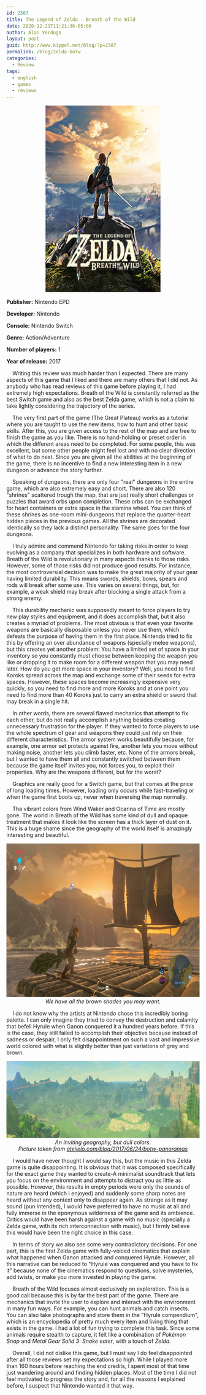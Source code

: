```yaml
---
id: 2387
title: The Legend of Zelda - Breath of the Wild
date: 2020-12-21T11:21:36-05:00
author: Alan Verdugo
layout: post
guid: http://www.kippel.net/blog/?p=2387
permalink: /blog/zelda-botw
categories:
  - Review
tags:
  - english
  - games
  - reviews
---
```


<p style="text-align: center;">
  <img src="https://raw.githubusercontent.com/alanverdugo/alanverdugo.github.io/master/_posts/zelda-botw/cover.jpg" alt="The legend of Zelda: Breath of the Wild" width="300" height="486" />
</p>

**Publisher:** Nintendo EPD

**Developer:** Nintendo

**Console:** Nintendo Switch

**Genre:** Action/Adventure

**Number of players:** 1

**Year of release:** 2017

&nbsp;&nbsp;&nbsp;&nbsp;Writing this review was much harder than I expected. There are many aspects of this game that I liked and there are many others that I did not. As anybody who has read reviews of this game before playing it, I had extremely high expectations. Breath of the Wild is constantly referred as the best Switch game and also as the best Zelda game, which is not a claim to take lightly considering the trajectory of the series.

&nbsp;&nbsp;&nbsp;&nbsp;The very first part of the game (The Great Plateau) works as a tutorial where you are taught to use the new items, how to hunt and other basic skills. After this, you are given access to the rest of the map and are free to finish the game as you like. There is no hand-holding or preset order in which the different areas need to be completed. For some people, this was excellent, but some other people might feel lost and with no clear direction of what to do next. Since you are given all the abilities at the beginning of the game, there is no incentive to find a new interesting item in a new dungeon or advance the story further.

&nbsp;&nbsp;&nbsp;&nbsp;Speaking of dungeons, there are only four "real" dungeons in the entire game, which are also extremely easy and short. There are also 120 "shrines" scattered trough the map, that are just really short challenges or puzzles that award orbs upon completion. These orbs can be exchanged for heart containers or extra space in the stamina wheel. You can think of these shrines as one-room mini-dungeons that replace the quarter-heart hidden pieces in the previous games. All the shrines are decorated identically so they lack a distinct personality. The same goes for the four dungeons.

&nbsp;&nbsp;&nbsp;&nbsp;I truly admire and commend Nintendo for taking risks in order to keep evolving as a company that specializes in both hardware and software. Breath of the Wild is revolutionary in many aspects thanks to those risks. However, some of those risks did not produce good results. For instance, the most controversial decision was to make the great majority of your gear having limited durability. This means swords, shields, bows, spears and rods will break after some use. This varies on several things, but, for example, a weak shield may break after blocking a single attack from a strong enemy.

&nbsp;&nbsp;&nbsp;&nbsp;This durability mechanic was supposedly meant to force players to try new play styles and equipment, and it does accomplish that, but it also creates a myriad of problems. The most obvious is that even your favorite weapons are basically disposable unless you never use them, which defeats the purpose of having them in the first place. Nintendo tried to fix this by offering an over abundance of weapons (specially melee weapons), but this creates yet another problem: You have a limited set of space in your inventory so you constantly must choose between keeping the weapon you like or dropping it to make room for a different weapon that you may need later. How do you get more space in your inventory? Well, you need to find Koroks spread across the map and exchange some of their seeds for extra spaces. However, these spaces become increasingly expensive very quickly, so you need to find more and more Koroks and at one point you need to find more than 40 Koroks just to carry an extra shield or sword that may break in a single hit.

&nbsp;&nbsp;&nbsp;&nbsp;In other words, there are several flawed mechanics that attempt to fix each other, but do not really accomplish anything besides creating unnecessary frustration for the player. If they wanted to force players to use the whole spectrum of gear and weapons they could just rely on their different characteristics. The armor system works beautifully because, for example, one armor set protects against fire, another lets you move without making noise, another lets you climb faster, etc. None of the armors break, but I wanted to have them all and constantly switched between them because the game itself invites you, not forces you, to exploit their properties. Why are the weapons different, but for the worst?

&nbsp;&nbsp;&nbsp;&nbsp;Graphics are really good for a Switch game, but that comes at the price of long loading times. However, loading only occurs while fast-traveling or when the game first boots up, never when traversing the map normally.

&nbsp;&nbsp;&nbsp;&nbsp;Tha vibrant colors from Wind Waker and Ocarina of Time are mostly gone. The world in Breath of the Wild has some kind of dull and opaque treatment that makes it look like the screen has a thick layer of dust on it. This is a huge shame since the geography of the world itself is amazingly interesting and beautiful.

<p align="center"> 
    <img src="https://raw.githubusercontent.com/alanverdugo/alanverdugo.github.io/master/_posts/zelda-botw/01.jpg" width="600" height="400">
    <br>
    <i>We have all the brown shades you may want.</i>
</p>

&nbsp;&nbsp;&nbsp;&nbsp;I do not know why the artists at Nintendo chose this incredibly boring palette. I can only imagine they tried to convey the destruction and calamity that befell Hyrule when Ganon conquered it a hundred years before. If this is the case, they still failed to accomplish their objective because instead of sadness or despair, I only felt disappointment on such a vast and impressive world colored with what is slightly better than just variations of grey and brown.

<p align="center"> 
    <img src="https://raw.githubusercontent.com/alanverdugo/alanverdugo.github.io/master/_posts/zelda-botw/02.jpg" width="600" height="200">
    <br>
    <i>An inviting geography, but dull colors.</i>
    <br>
    <i>Picture taken from <a href=http://www.ateijelo.com/blog/2017/06/24/botw-panoramas>ateijelo.com/blog/2017/06/24/botw-panoramas</a></i>
</p>

&nbsp;&nbsp;&nbsp;&nbsp;I would have never thought I would say this, but the music in this Zelda game is quite disappointing. It is obvious that it was composed specifically for the exact game they wanted to create-A minimalist soundtrack that lets you focus on the environment and attempts to distract you as little as possible. However, this results in empty periods were only the sounds of nature are heard (which I enjoyed) and suddenly some sharp notes are heard without any context only to disappear again. As strange as it may sound (pun intended), I would have preferred to have no music at all and fully immerse in the eponymous wilderness of the game and its ambience. Critics would have been harsh against a game with no music (specially a Zelda game, with its rich interconnection with music), but I firmly believe this would have been the right choice in this case.

&nbsp;&nbsp;&nbsp;&nbsp;In terms of story we also see some very contradictory decisions. For one part, this is the first Zelda game with fully-voiced cinematics that explain what happened when Ganon attacked and conquered Hyrule. However, all this narrative can be reduced to "Hyrule was conquered and you have to fix it" because none of the cinematics respond to questions, solve mysteries, add twists, or make you more invested in playing the game.

&nbsp;&nbsp;&nbsp;&nbsp;Breath of the Wild focuses almost exclusively on exploration. This is a good call because this is by far the best part of the game. There are mechanics that invite the user to explore and interact with the environment in many fun ways. For example, you can hunt animals and catch insects. You can also take photographs and store them in the "Hyrule compendium", which is an encyclopedia of pretty much every item and living thing that exists in the game. I had a lot of fun trying to complete this task. Since some animals require stealth to capture, it felt like a combination of *Pokémon Snap* and *Metal Gear Solid 3: Snake eater*, with a touch of *Zelda*.

&nbsp;&nbsp;&nbsp;&nbsp;Overall, I did not dislike this game, but I must say I do feel disappointed after all those reviews set my expectations so high. While I played more than 160 hours before reaching the end credits, I spent most of that time just wandering around and finding hidden places. Most of the time I did not feel motivated to progress the story and, for all the reasons I explained before, I suspect that Nintendo wanted it that way.
